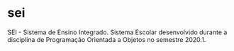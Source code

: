 # sei
 SEI - Sistema de Ensino Integrado. Sistema Escolar desenvolvido durante a disciplina de Programação Orientada a Objetos no semestre 2020.1.
